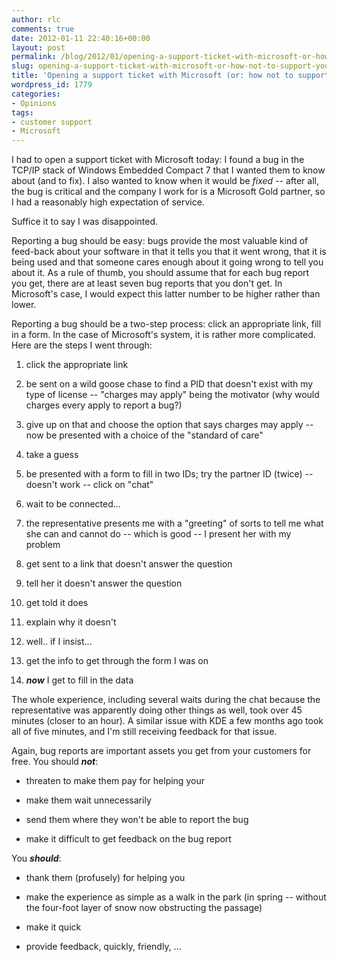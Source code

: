 ```yaml
---
author: rlc
comments: true
date: 2012-01-11 22:40:16+00:00
layout: post
permalink: /blog/2012/01/opening-a-support-ticket-with-microsoft-or-how-not-to-support-your-customers/
slug: opening-a-support-ticket-with-microsoft-or-how-not-to-support-your-customers
title: 'Opening a support ticket with Microsoft (or: how not to support your customers)'
wordpress_id: 1779
categories:
- Opinions
tags:
- customer support
- Microsoft
---
```


I had to open a support ticket with Microsoft today: I found a bug in the TCP/IP stack of Windows Embedded Compact 7 that I wanted them to know about (and to fix). I also wanted to know when it would be _fixed_ -- after all, the bug is critical and the company I work for is a Microsoft Gold partner, so I had a reasonably high expectation of service.

Suffice it to say I was disappointed.
<!--more-->
Reporting a bug should be easy: bugs provide the most valuable kind of feed-back about your software in that it tells you that it went wrong, that it is being used and that someone cares enough about it going wrong to tell you about it. As a rule of thumb, you should assume that for each bug report you get, there are at least seven bug reports that you don't get. In Microsoft's case, I would expect this latter number to be higher rather than lower.

Reporting a bug should be a two-step process: click an appropriate link, fill in a form. In the case of Microsoft's system, it is rather more complicated. Here are the steps I went through:



	
  1. click the appropriate link

	
  2. be sent on a wild goose chase to find a PID that doesn't exist with my type of license -- "charges may apply" being the motivator (why would charges every apply to report a bug?)

	
  3. give up on that and choose the option that says charges may apply -- now be presented with a choice of the "standard of care"

	
  4. take a guess

	
  5. be presented with a form to fill in two IDs; try the partner ID (twice) -- doesn't work -- click on "chat"

	
  6. wait to be connected...

	
  7. the representative presents me with a "greeting" of sorts to tell me what she can and cannot do -- which is good -- I present her with my problem

	
  8. get sent to a link that doesn't answer the question

	
  9. tell her it doesn't answer the question

	
  10. get told it does

	
  11. explain why it doesn't

	
  12. well.. if I insist...

	
  13. get the info to get through the form I was on

	
  14. **_now_** I get to fill in the data



The whole experience, including several waits during the chat because the representative was apparently doing other things as well, took over 45 minutes (closer to an hour). A similar issue with KDE a few months ago took all of five minutes, and I'm still receiving feedback for that issue.

Again, bug reports are important assets you get from your customers for free. You should **_not_**: 


	
  * threaten to make them pay for helping your

	
  * make them wait unnecessarily

	
  * send them where they won't be able to report the bug

	
  * make it difficult to get feedback on the bug report



You **_should_**: 


	
  * thank them (profusely) for helping you

	
  * make the experience as simple as a walk in the park (in spring -- without the four-foot layer of snow now obstructing the passage)

	
  * make it quick

	
  * provide feedback, quickly, friendly, ...




